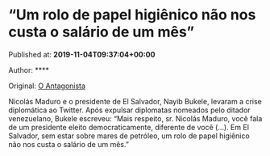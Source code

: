 
# “Um rolo de papel higiênico não nos custa o salário de um mês”

Published at: **2019-11-04T09:37:04+00:00**

Author: ****

Original: [O Antagonista](https://www.oantagonista.com/mundo/um-rolo-de-papel-higienico-nao-nos-custa-o-salario-de-um-mes/)

Nicolás Maduro e o presidente de El Salvador, Nayib Bukele, levaram a crise diplomática ao Twitter.
Após expulsar diplomatas nomeados pelo ditador venezuelano, Bukele escreveu:
“Mais respeito, sr. Nicolás Maduro, você fala de um presidente eleito democraticamente, diferente de você (…). Em El Salvador, sem estar sobre mares de petróleo, um rolo de papel higiênico não nos custa o salário de um mês.”

